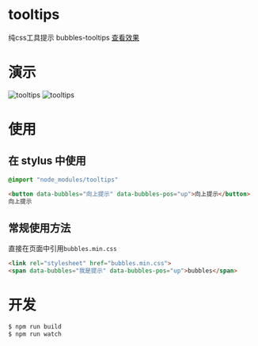 # tooltips

纯css工具提示  bubbles-tooltips [查看效果](http://xurui3762791.github.io/tooltips/)


# 演示
![tooltips](https://raw.githubusercontent.com/xurui3762791/tooltips/gh-pages/img/picturedemo1.gif)
![tooltips](https://raw.githubusercontent.com/xurui3762791/tooltips/gh-pages/img/picturedemo2.gif)

# 使用

## 在 stylus 中使用

```css
@import "node_modules/tooltips"
```


```html
<button data-bubbles="向上提示" data-bubbles-pos="up">向上提示</button>
向上提示
```

## 常规使用方法

直接在页面中引用`bubbles.min.css`

```html
<link rel="stylesheet" href="bubbles.min.css">
<span data-bubbles="我是提示" data-bubbles-pos="up">bubbles</span>
```


# 开发 

```bash
$ npm run build
$ npm run watch
```

